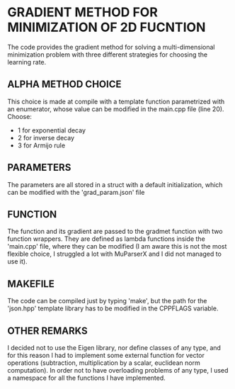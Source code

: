 # GRADIENT METHOD FOR MINIMIZATION OF 2D FUCNTION

The code provides the gradient method for solving a multi-dimensional minimization problem with three different strategies for choosing the learning rate.

## ALPHA METHOD CHOICE
This choice is made at compile with a template function parametrized with an enumerator, whose value can be modified in the main.cpp file (line 20). Choose:
- 1 for exponential decay
- 2 for inverse decay
- 3 for Armijo rule

## PARAMETERS
The parameters are all stored in a struct with a default initialization, which can be modified with the 'grad_param.json' file

## FUNCTION
The function and its gradient are passed to the gradmet function with two function wrappers. They are defined as lambda functions inside the 'main.cpp' file, where they can be modified (I am aware this is not the most flexible choice, I struggled a lot with MuParserX and I did not managed to use it).

## MAKEFILE
The code can be compiled just by typing 'make', but the path for the 'json.hpp' template library has to be modified in the CPPFLAGS variable.

## OTHER REMARKS
I decided not to use the Eigen library, nor define classes of any type, and for this reason I had to implement some external function for vector operations (subtraction, multiplication by a scalar, euclidean norm computation). In order not to have overloading problems of any type, I used a namespace for all the functions I have implemented.